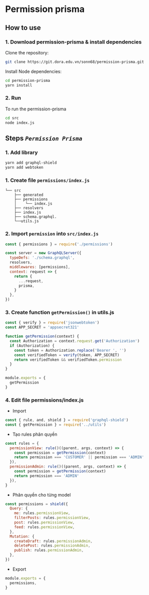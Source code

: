 # Permission prisma

## How to use

### 1. Download permission-prisma & install dependencies

Clone the repository:

````bash
git clone https://git.dora.edu.vn/sonn68/permission-prisma.git
````

Install Node dependencies:

````bash
cd permission-prisma
yarn install
````

### 2. Run

To run the permission-prisma

````bash
cd src
node index.js
````

## Steps *`Permission Prisma`*

### 1. Add library


````bash
yarn add graphql-shield
yarn add webtoken
````

### 1. Create file `permissions/index.js`

````
└── src
    ├── generated
    ├── permissions
    │    └── index.js
    ├── resolvers
    ├── index.js
    ├── schema.graphql.
    └──utils.js
````

### 2. Import `permission` into `src/index.js`


```jsx
const { permissions } = require('./permissions')
```
```jsx
const server = new GraphQLServer({
  typeDefs: './schema.graphql',
  resolvers,
  middlewares: [permissions],
  context: request => {
    return {
      ...request,
      prisma,
    }
  },
})

```

### 3. Create function `getPermission()` in utils.js

```jsx
const { verify } = require('jsonwebtoken')
const APP_SECRET = 'appsecret321'
```
```jsx
function getPermission(context) {
  const Authorization = context.request.get('Authorization')
  if (Authorization) {
    const token = Authorization.replace('Bearer ', '')
    const verifiedToken = verify(token, APP_SECRET)
    return verifiedToken && verifiedToken.permission
  }
}
```
```jsx
module.exports = {
  getPermission
}
```

### 4. Edit file  permissions/index.js

- Import
```jsx
const { rule, and, shield } = require('graphql-shield')
const { getPermission } = require('../utils')

```

- Tạo rules phân quyền
```jsx
const rules = {
  permissionView: rule()((parent, args, context) => {
    const permission = getPermission(context)
    return permission === 'CUSTOMER' || permission === 'ADMIN'
  }),
  permissionAdmin: rule()((parent, args, context) => {
    const permission = getPermission(context)
    return permission === 'ADMIN'
  }),
}
```

- Phân quyền cho từng model 
```jsx
const permissions = shield({
  Query: {
    me: rules.permissionView,
    filterPosts: rules.permissionView,
    post: rules.permissionView,
    feed: rules.permissionView,
  },
  Mutation: {
    createDraft: rules.permissionAdmin,
    deletePost: rules.permissionAdmin,
    publish: rules.permissionAdmin,
  },
})
```
- Export 
```jsx
module.exports = {
  permissions,
}
```